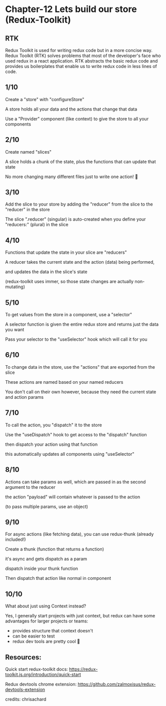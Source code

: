 # Chapter-12 Lets build our store (Redux-Toolkit)

## RTK
Redux Toolkit is used for writing redux code but in a more concise way. Redux Toolkit (RTK) solves problems that most of the developer's face who used redux in a react application. RTK abstracts the basic redux code and provides us boilerplates that enable us to write redux code in less lines of code.

## 1/10

Create a "store" with "configureStore"

A store holds all your data and the actions that change that data

Use a "Provider" component (like context) to give the store to all your components


## 2/10

Create named "slices"

A slice holds a chunk of the state, plus the functions that can update that state

No more changing many different files just to write one action! 🎉


## 3/10

Add the slice to your store by adding the "reducer" from the slice to the "reducer" in the store

The slice ".reducer" (singular) is auto-created when you define your "reducers:" (plural) in the slice


## 4/10

Functions that update the state in your slice are "reducers"

A reducer takes the current state and the action (data) being performed, 

and updates the data in the slice's state

(redux-toolkit uses immer, so those state changes are actually non-mutating)


## 5/10

To get values from the store in a component, use a "selector"

A selector function is given the entire redux store and returns just the data you want

Pass your selector to the "useSelector" hook which will call it for you


## 6/10

To change data in the store, use the "actions" that are exported from the slice

These actions are named based on your named reducers

You don't call on their own however, because they need the current state and action params


## 7/10

To call the action, you "dispatch" it to the store

Use the "useDispatch" hook to get access to the "dispatch" function

then dispatch your action using that function

this automatically updates all components using "useSelector"


## 8/10

Actions can take params as well, which are passed in as the second argument to the reducer

the action "payload" will contain whatever is passed to the action

(to pass multiple params, use an object)


## 9/10

For async actions (like fetching data), you can use redux-thunk (already included!)

Create a thunk (function that returns a function)

it's async and gets dispatch as a param

dispatch inside your thunk function

Then dispatch that action like normal in component


## 10/10

What about just using Context instead?

Yes, I generally start projects with just context, but redux can have some advantages for larger projects or teams:

- provides structure that context doesn't
- can be easier to test
- redux dev tools are pretty cool 💯


## Resources:

Quick start redux-toolkit docs:
https://redux-toolkit.js.org/introduction/quick-start

Redux devtools chrome extension:
https://github.com/zalmoxisus/redux-devtools-extension

credits: chrisachard


